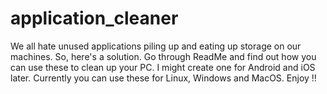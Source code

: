 # application_cleaner
We all hate unused applications piling up and eating up storage on our machines. So, here's a solution. Go through ReadMe and find out how you can use these to clean up your PC. I might create one for Android and iOS later. Currently you can use these for Linux, Windows and MacOS. Enjoy !!
